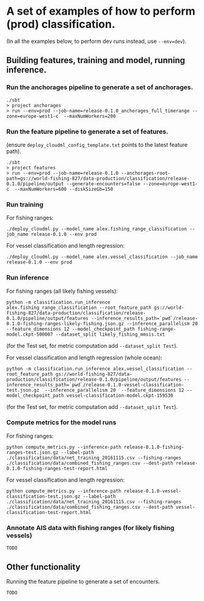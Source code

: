 # A set of examples of how to perform (prod) classification.

(In all the examples below, to perform dev runs instead, use `--env=dev`).

## Building features, training and model, running inference.

### Run the anchorages pipeline to generate a set of anchorages.

```
./sbt
> project anchorages
> run --env=prod --job-name=release-0.1.0_anchorages_full_timerange --zone=europe-west1-c  --maxNumWorkers=200
```

### Run the feature pipeline to generate a set of features.

(ensure `deploy_cloudml_config_template.txt` points to the latest feature path).

```
./sbt
> project features
> run --env=prod --job-name=release-0.1.0 --anchorages-root-path=gs://world-fishing-827/data-production/classification/release-0.1.0/pipeline/output --generate-encounters=false --zone=europe-west1-c  --maxNumWorkers=600 --diskSizeGb=150
```

### Run training

For fishing ranges:

```
./deploy_cloudml.py --model_name alex.fishing_range_classification --job_name release-0.1.0 --env prod
```


For vessel classification and length regression:

```
./deploy_cloudml.py --model_name alex.vessel_classification --job_name release-0.1.0 --env prod
```

### Run inference

For fishing ranges (all likely fishing vessels):

```
python -m classification.run_inference alex.fishing_range_classification --root_feature_path gs://world-fishing-827/data-production/classification/release-0.1.0/pipeline/output/features --inference_results_path=`pwd`/release-0.1.0-fishing-ranges-likely-fishing.json.gz --inference_parallelism 20  --feature_dimensions 12 --model_checkpoint_path fishing-range-model.ckpt-500007 --dataset_split likely_fishing_mmsis.txt
```

(for the Test set, for metric computation add `--dataset_split Test`).

For vessel classification and length regression (whole ocean):

```
python -m classification.run_inference alex.vessel_classification --root_feature_path gs://world-fishing-827/data-production/classification/release-0.1.0/pipeline/output/features --inference_results_path=`pwd`/release-0.1.0-vessel-classification-test.json.gz  --inference_parallelism 20  --feature_dimensions 12 --model_checkpoint_path vessel-classification-model.ckpt-159530
```

(for the Test set, for metric computation add `--dataset_split Test`).

### Compute metrics for the model runs

For fishing ranges:

```
python compute_metrics.py --inference-path release-0.1.0-fishing-ranges-test.json.gz --label-path ./classification/data/net_training_20161115.csv --fishing-ranges ./classification/data/combined_fishing_ranges.csv --dest-path release-0.1.0-fishing-ranges-test-report.html
```

For vessel classification and length regression:

```
python compute_metrics.py --inference-path release-0.1.0-vessel-classification-test.json.gz --label-path ./classification/data/net_training_20161115.csv --fishing-ranges ./classification/data/combined_fishing_ranges.csv --dest-path vessel-classification-test-report.html
```

### Annotate AIS data with fishing ranges (for likely fishing vessels)

```
TODO
```

## Other functionality

Running the feature pipeline to generate a set of encounters.

```
TODO
```
